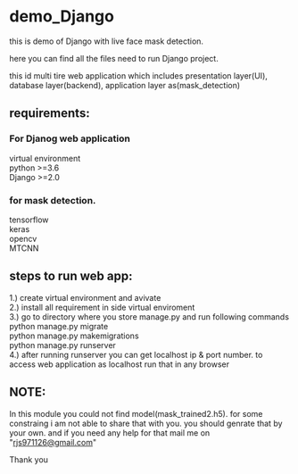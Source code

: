 # demo_Django
this is demo of Django with  live face mask detection.

here you can find all the files need to run Django project.

this id multi tire web application which includes presentation layer(UI), database layer(backend), application layer as(mask_detection)

## requirements:

### For Djanog web application
virtual environment</br>
python >=3.6</br>
Django >=2.0</br>

### for mask detection.
tensorflow</br>
keras</br>
opencv</br>
MTCNN

## steps to run web app:

1.) create virtual environment and avivate </br>
2.) install all requirement in side virtual enviroment</br>
3.) go to directory where you store manage.py and run following commands</br>
          python manage.py migrate</br>
          python manage.py makemigrations</br>
          python manage.py runserver</br>
4.) after running runserver you can get localhost ip & port number. to access web application as localhost run that in any browser</br>

## NOTE:
  In this module you could not find model(mask_trained2.h5). for some constraing i am not able to share that with you. you should genrate that by your own. and if you need any help for that mail me on "rjs971126@gmail.com"

Thank you
  

      
